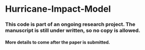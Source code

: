 # Hurricane-Impact-Model
### This code is part of an ongoing research project. The manuscript is still under written, so no copy is allowed.

#### More details to come after the paper is submitted.
